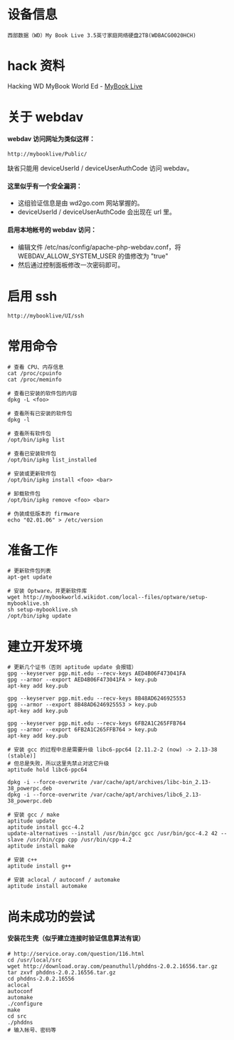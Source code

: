 设备信息
========

	西部数据（WD）My Book Live 3.5英寸家庭网络硬盘2TB(WDBACG0020HCH)


hack 资料
=========

Hacking WD MyBook World Ed - [MyBook Live](http://mybookworld.wikidot.com/mybook-live)


关于 webdav
===========

#### webdav 访问网址为类似这样：

	http://mybooklive/Public/

缺省只能用 deviceUserId / deviceUserAuthCode 访问 webdav。

#### 这里似乎有一个安全漏洞：

* 这组验证信息是由 wd2go.com 网站掌握的。
* deviceUserId / deviceUserAuthCode 会出现在 url 里。

#### 启用本地帐号的 webdav 访问：

* 编辑文件 /etc/nas/config/apache-php-webdav.conf，将 WEBDAV_ALLOW_SYSTEM_USER 的值修改为 "true"
* 然后通过控制面板修改一次密码即可。


启用 ssh
========

	http://mybooklive/UI/ssh


常用命令
========

	# 查看 CPU、内存信息
	cat /proc/cpuinfo
	cat /proc/meminfo

	# 查看已安装的软件包的内容
	dpkg -L <foo>

	# 查看所有已安装的软件包
	dpkg -l

	# 查看所有软件包
	/opt/bin/ipkg list

	# 查看已安装软件包
	/opt/bin/ipkg list_installed

	# 安装或更新软件包
	/opt/bin/ipkg install <foo> <bar>

	# 卸载软件包
	/opt/bin/ipkg remove <foo> <bar>

	# 伪装成低版本的 firmware
	echo "02.01.06" > /etc/version


准备工作
========

	# 更新软件包列表
	apt-get update

	# 安装 Optware，并更新软件库
	wget http://mybookworld.wikidot.com/local--files/optware/setup-mybooklive.sh
	sh setup-mybooklive.sh
	/opt/bin/ipkg update


建立开发环境
============

	# 更新几个证书（否则 aptitude update 会报错）
	gpg --keyserver pgp.mit.edu --recv-keys AED4B06F473041FA
	gpg --armor --export AED4B06F473041FA > key.pub
	apt-key add key.pub

	gpg --keyserver pgp.mit.edu --recv-keys 8B48AD6246925553
	gpg --armor --export 8B48AD6246925553 > key.pub
	apt-key add key.pub

	gpg --keyserver pgp.mit.edu --recv-keys 6FB2A1C265FFB764
	gpg --armor --export 6FB2A1C265FFB764 > key.pub
	apt-key add key.pub

	# 安装 gcc 的过程中总是需要升级 libc6-ppc64 [2.11.2-2 (now) -> 2.13-38 (stable)]
	# 但总是失败，所以这里先禁止对这它升级
	aptitude hold libc6-ppc64

	dpkg -i --force-overwrite /var/cache/apt/archives/libc-bin_2.13-38_powerpc.deb
	dpkg -i --force-overwrite /var/cache/apt/archives/libc6_2.13-38_powerpc.deb

	# 安装 gcc / make
	aptitude update
	aptitude install gcc-4.2
	update-alternatives --install /usr/bin/gcc gcc /usr/bin/gcc-4.2 42 --slave /usr/bin/cpp cpp /usr/bin/cpp-4.2
	aptitude install make

	# 安装 c++
	aptitude install g++

	# 安装 aclocal / autoconf / automake
	aptitude install automake


尚未成功的尝试
==============

#### 安装花生壳（似乎建立连接时验证信息算法有误）

	# http://service.oray.com/question/116.html
	cd /usr/local/src
	wget http://download.oray.com/peanuthull/phddns-2.0.2.16556.tar.gz
	tar zxvf phddns-2.0.2.16556.tar.gz
	cd phddns-2.0.2.16556
	aclocal
	autoconf
	automake
	./configure
	make
	cd src
	./phddns
	# 输入帐号、密码等
